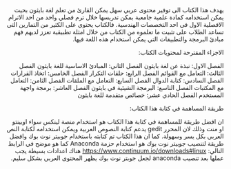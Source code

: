 <!DOCTYPE html>
<html dir="rtl" lang="ar">
<head>
<meta charset="utf-8">
</head>
<body>

يهدف هذا الكتاب الى توفير محتوى عربي سهل يمكن القارئ من تعلم لغة بايثون بحيث يمكن استخدامه كمادة علمية جامعبة بمكن تدريسها خلال ترم فصلي واحد من احد الاترام الافصلية الاول في احد التخصصات الهندسية. فالكتاب يحتوي على الكثير من التمارين التي تساعد الطلاب على تثبيت ما تعلموه من الكتاب من خلال امثلة تطبيقية تعزز لديهم فهم مبادئ البرمجة والتطبيقات التي يمكن استخدام هذه اللغة فيها.

الاجزاء المقترحة لمحتويات الكتاب:

الفصل الاول: نبذة عن لغة بايثون
الفصل الثاني: المبادئ الاساسية للغة بايثون
الفصل الثالث: التعامل مع القوائم
الفصل الرابع: حلقات التكرار
الفصل الخامس: اتخاذ القرارات 
الفصل السادس: كتابة الدوال
الفصل السابع: التعامل مع الملقات
الفصل الثامن: التعامل مع المكتبات
الفصل التاسع: البرمجة الشيئية في بايثون
الفصل العاشر: برمجة واجهة المستخدم
الفصل الحادي عشر: خصائص متقدمة للغة بايثون



طريقة المساهمة في كتابة هذا الكتاب:

ان افضل طريقة للمساهمة في كتابة هذا الكتاب هو استخدام منصة لينكس سواء اوبينتو او منت وذلك لان المحرر gedit يدعم كتابة النصوص العربية ويمكن استخدامه لكتابة النص العربي بكل يسر وسهولة. كما ان هذا الكتاب تم كتابته باستخدام جوبيتر نوت بوك وافضل طريقة لتنصيب جوبيتر نوت بوك هو استخدام حزمة Anaconda كما هو موضح في الرابط التالي:
https://www.continuum.io/downloads#linux
هناك اعدادات بسيطة يجب عملها بعد تنصيب anaconda لجعل جوبتر نوت بوك يظهر المحتوى العربي بشكل سليم. 
</body>
</html>
